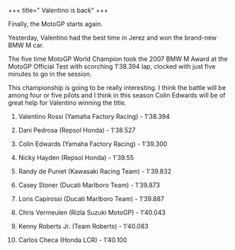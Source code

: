+++
title=" Valentino is back"
+++

Finally, the MotoGP starts again.


Yesterday, Valentino had the best time in Jerez and won the brand-new
BMW M car.


The five time MotoGP World Champion took the 2007 BMW M Award at the
MotoGP Official Test with scorching 1'38.394 lap, clocked with just five
minutes to go in the session.





This championship is going to be really interesting. I think the battle
will be among four or five pilots and I think in this season Colin
Edwards will be of great help for Valentino winning the title.






1. Valentino Rossi (Yamaha Factory Racing) - 1'38.394

2. Dani Pedrosa (Repsol Honda) - 1'38.527

3. Colin Edwards (Yamaha Factory Racing) - 1'39.300

4. Nicky Hayden (Repsol Honda) - 1'39.55

5. Randy de Puniet (Kawasaki Racing Team) - 1'39.832

6. Casey Stoner (Ducati Marlboro Team) - 1'39.873

7. Loris Capirossi (Ducati Marlboro Team) - 1'39.887

8. Chris Vermeulen (Rizla Suzuki MotoGP) - 1'40.043

9. Kenny Roberts Jr. (Team Roberts) - 1'40.083

10. Carlos Checa (Honda LCR) - 1'40.100





